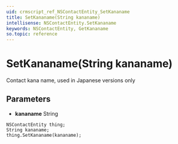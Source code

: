 ```yaml
---
uid: crmscript_ref_NSContactEntity_SetKananame
title: SetKananame(String kananame)
intellisense: NSContactEntity.SetKananame
keywords: NSContactEntity, GetKananame
so.topic: reference
---
```


# SetKananame(String kananame)

Contact kana name, used in Japanese versions only

## Parameters

* **kananame** String

```crmscript
NSContactEntity thing;
String kananame;
thing.SetKananame(kananame);
```

